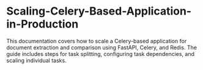 # Scaling-Celery-Based-Application-in-Production
This documentation covers how to scale a Celery-based application for document extraction and comparison using FastAPI, Celery, and Redis. The guide includes steps for task splitting, configuring task dependencies, and scaling individual tasks.
